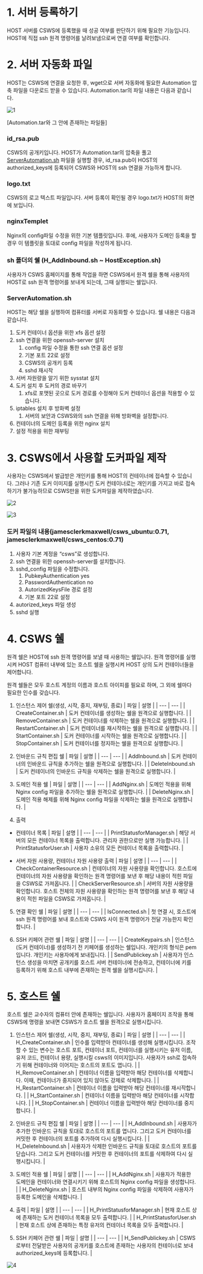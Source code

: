 # 1. 서버 등록하기

HOST 서버를 CSWS에 등록했을 때 성공 여부를 판단하기 위해 필요한 기능입니다. HOST에 직접 ssh 원격 명령어를 날려보냄으로써 연결 여부를 확인합니다.

# 2. 서버 자동화 파일

HOST는 CSWS에 연결을 요청한 후, wget으로 서버 자동화에 필요한 Automation 압축 파일을 다운로드 받을 수 있습니다. Automation.tar의 파일 내용은 다음과 같습니다.

![1](https://github.com/user-attachments/assets/8b7091ea-05ac-4495-afe1-aed0ef6c214e)

[Automation.tar와 그 안에 존재하는 파일들]

### id_rsa.pub

CSWS의 공개키입니다. HOST가 Automation.tar의 압축을 풀고 [ServerAutomation.sh](http://ServerAutomation.sh) 파일을 실행할 경우, id_rsa.pub이 HOST의 authorized_keys에 등록되어 CSWS와 HOST의 ssh 연결을 가능하게 합니다.

### logo.txt

CSWS의 로고 텍스트 파일입니다. 서버 등록이 확인될 경우 logo.txt가 HOST의 화면에 보입니다.

### nginxTemplet

Nginx의 config파일 수정을 위한 기본 템플릿입니다. 후에, 사용자가 도메인 등록을 할 경우 이 템플릿을 토대로 config 파일을 작성하게 됩니다.

### sh 폴더의  쉘 (H_AddInbound.sh ~ HostException.sh)

사용자가 CSWS 홈페이지를 통해 작업을 하면 CSWS에서 원격 쉘을 통해 사용자의 HOST로 ssh 원격 명령어를 보내게 되는데, 그때 실행되는 쉘입니다.

### ServerAutomation.sh

HOST는 해당 쉘을 실행하여 컴퓨터를 서버로 자동화할 수 있습니다. 쉘 내용은 다음과 같습니다.

1. 도커 컨테이너 옵션을 위한 xfs 옵션 설정
2. ssh  연결을 위한 openssh-server 설치
    1. config 파일 수정을 통한 ssh 연결 옵션 설정
    2. 기본 포트 22로 설정
    3. CSWS의 공개키 등록
    4. sshd 재시작
3. 서버 자원량을 알기 위한 sysstat 설치
4. 도커 설치 후 도커의 경로 바꾸기
    1. xfs로 포맷된 곳으로 도커 경로를 수정해야 도커 컨테이너 옵션을 적용할 수 있습니다.
5. iptables 설치 후 방화벽 설정
    1. 서버의 보안과 CSWS와의 ssh 연결을 위해 방화벽을 설정합니다.
6. 컨테이너의 도메인 등록을 위한 nginx 설치
7. 설정 적용을 위한 재부팅

# 3. CSWS에서 사용할 도커파일 제작

사용자는 CSWS에서 발급받은 개인키를 통해 HOST의 컨테이너에 접속할 수 있습니다. 그러나 기존 도커 이미지를 실행시킨 도커 컨테이너로는 개인키를 가지고 바로 접속하기가 불가능하므로 CSWS만을 위한 도커파일을 제작하였습니다.

![2](https://github.com/user-attachments/assets/c0bbbc16-11c2-4530-95c2-14dfb7ce4602)

![3](https://github.com/user-attachments/assets/00202151-73d9-4c87-b843-b3833297581e)


### 도커 파일의 내용(jamesclerkmaxwell/csws_ubuntu:0.71, jamesclerkmaxwell/csws_centos:0.71)

1. 사용자 기본 계정을 “csws”로 생성합니다.
2. ssh 연결을 위한 openssh-server를 설치합니다.
3. sshd_config 파일을 수정합니다.
    1. PubkeyAuthentication yes
    2. PasswordAuthentication no
    3. AutorizedKeysFile 경로 설정
    4. 기본 포트 22로 설정
4. autorized_keys 파일 생성
5. sshd 실행

# 4. CSWS 쉘

원격 쉘은 HOST에 ssh 원격 명령어를 보낼 때 사용하는 쉘입니다. 원격 명령어를 실행시켜 HOST 컴퓨터 내부에 있는 호스트 쉘을 실행시켜 HOST 상의 도커 컨테이너들을 제어합니다.

원격 쉘들은 모두 호스트 계정의 이름과 호스트 아이피를 필요로 하며, 그 외에 쉘마다 필요한 인수를 갖습니다.

1. 인스턴스 제어 쉘(생성, 시작, 중지, 재부팅, 종료)
| 파일 | 설명 |
| --- | --- |
| CreateContainer.sh | 도커 컨테이너를 생성하는 쉘을 원격으로 실행합니다.  |
| RemoveContainer.sh | 도커 컨테이너를 삭제하는 쉘을 원격으로 실행합니다. |
| RestartContainer.sh | 도커 컨테이너를 재시작하는 쉘을 원격으로 실행합니다. |
| StartContainer.sh | 도커 컨테이너를 시작하는 쉘을 원격으로 실행합니다. |
| StopContainer.sh | 도커 컨테이너를 정지하는 쉘을 원격으로 실행합니다. |

2. 인바운드 규칙 편집 쉘
| 파일 | 설명 |
| --- | --- |
| AddInbound.sh | 도커 컨테이너의 인바운드 규칙을 추가하는 쉘을 원격으로 실행합니다. |
| DeleteInbound.sh | 도커 컨테이너의 인바운드 규칙을 삭제하는 쉘을 원격으로 실행합니다. |

3. 도메인 적용 쉘
| 파일 | 설명 |
| --- | --- |
| AddNginx.sh | 도메인 적용을 위해 Nginx config 파일을 추가하는 쉘을 원격으로 실행합니다. |
| DeleteNginx.sh | 도메인 적용 해제를 위해 Nginx config 파일을 삭제하는 쉘을 원격으로 실행합니다. |

4. 출력 
- 컨테이너 목록
| 파일 | 설명 |
| --- | --- |
| PrintStatusforManager.sh | 해당 서버의 모든 컨테이너 목록을 출력합니다. 관리자 권한으로만 실행 가능합니다. |
| PrintStatusforUser.sh | 사용자 소유의 모든 컨테이너 목록을 출력합니다. |

- 서버 자원 사용량, 컨테이너 자원 사용량 출력
| 파일 | 설명 |
| --- | --- |
| CheckContainerResource.sh | 컨테이너의 자원 사용량을 확인합니다. 호스트에 컨테이너의 자원 사용량을 확인하는 원격 명령어를 보낸 후 해당 내용이 적힌 파일을 CSWS로 가져옵니다. |
| CheckServerResource.sh | 서버의 자원 사용량을 확인합니다. 호스트 전체의 자원 사용량을 확인하는 원격 명령어를 보낸 후 해당 내용이 적힌 파일을 CSWS로 가져옵니다. |

5. 연결 확인 쉘
| 파일 | 설명 |
| --- | --- |
| IsConnected.sh | 첫 연결 시, 호스트에 ssh 원격 명령어를 보내 호스트와 CSWS 사이 원격 명령어가 전달 가능한지 확인합니다. |

6. SSH 키페어 관련 쉘
| 파일 | 설명 |
| --- | --- |
| CreateKeypairs.sh | 인스턴스(도커 컨테이너)를 생성하기 전 키페어를 생성하는 쉘입니다.  개인키의 형식은 pem입니다. 개인키는 사용자에게 보내집니다. |
| SendPublickey.sh | 사용자가 인스턴스 생성을 마치면 공개키를 호스트 서버 컨테이너에 전송하고, 컨테이너에 키를 등록하기 위해 호스트 내부에 존재하는 원격 쉘을 실행시킵니다. |

# 5. 호스트 쉘

호스트 쉘은 교수자의 컴퓨터 안에 존재하는 쉘입니다. 사용자가 홈페이지 조작을 통해 CSWS에 명령을 보내면 CSWS가 호스트 쉘을 원격으로 실행시킵니다.

1. 인스턴스 제어 쉘(생성, 시작, 중지, 재부팅, 종료)
| 파일 | 설명 |
| --- | --- |
| H_CreateContainer.sh | 인수를 입력받아 컨테이너를 생성해 실행시킵니다. 조작할 수 있는 변수는 호스트 포트, 컨테이너 포트, 컨테이너를 실행시키는 유저 이름, 유저 코드, 컨테이너 용량, 실행시킬 csws의 이미지입니다. 사용자가 ssh로 접속하기 위해 컨테이너와 이어지는 호스트의 포트도 엽니다. |
| H_RemoveContainer.sh | 컨테이너 이름을 입력받아 해당 컨테이너를 삭제합니다. 이때, 컨테이너가 중지되어 있지 않아도 강제로 삭제합니다. |
| H_RestartContainer.sh | 컨테이너 이름을 입력받아 해당 컨테이너를 재시작합니다. |
| H_StartContainer.sh | 컨테이너 이름을 입력받아 해당 컨테이너를 시작합니다. |
| H_StopContainer.sh | 컨테이너 이름을 입력받아 해당 컨테이너를 중지합니다. |
2. 인바운드 규칙 편집 쉘
| 파일 | 설명 |
| --- | --- |
| H_AddInbound.sh | 사용자가 추가한 인바운드 규칙을 토대로 호스트의 포트를 엽니다. 그리고 도커 컨테이너를 커밋한 후 컨테이너의 포트를 추가하여 다시 실행시킵니다. |
| H_DeleteInbound.sh | 사용자가 삭제한 인바운드 규칙을 토대로 호스트의 포트를 닫습니다. 그리고 도커 컨테이너를 커밋한 후 컨테이너의 포트를 삭제하여 다시 실행시킵니다. |

3. 도메인 적용 쉘
| 파일 | 설명 |
| --- | --- |
| H_AddNginx.sh | 사용자가 적용한 도메인을 컨테이너와 연결시키기 위해 호스트의 Nginx config 파일을 생성합니다. |
| H_DeleteNginx.sh | 호스트 내부의 Nginx config 파일을 삭제하여 사용자가 등록한 도메인을 삭제합니다. |

4. 출력
| 파일 | 설명 |
| --- | --- |
| H_PrintStatusforManager.sh | 현재 호스트 상에 존재하는 도커 컨테이너 목록을 모두 출력합니다. |
| H_PrintStatusforUser.sh | 현재 호스트 상에 존재하는 특정 유저의 컨테이너 목록을 모두 출력합니다. |

5. SSH 키페어 관련 쉘
| 파일 | 설명 |
| --- | --- |
| H_SendPublickey.sh | CSWS로부터 전달받은 사용자의 공개키를 호스트에 존재하는 사용자의 컨테이너로 보내 authorized_keys에 등록합니다. |

![4](https://github.com/user-attachments/assets/8eb5c342-2b1e-447b-9a31-cb35c9d710ea)

